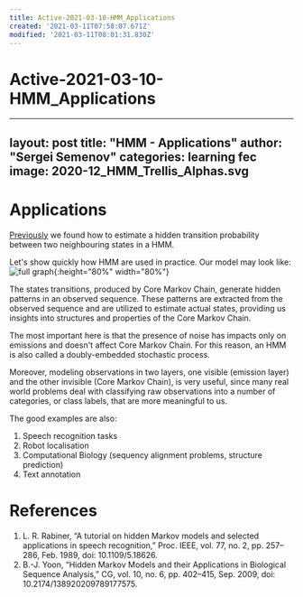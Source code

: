 ```yaml
---
title: Active-2021-03-10-HMM_Applications
created: '2021-03-11T07:58:07.671Z'
modified: '2021-03-11T08:01:31.830Z'
---
```


# Active-2021-03-10-HMM_Applications

---
layout: post
title: "HMM - Applications"
author: "Sergei Semenov"
categories: learning fec
image: 2020-12_HMM_Trellis_Alphas.svg
---

# Applications 

[Previously](https://simonrus.github.io/about/learning/fec/BCJR-Algorithm_p2.html) we found how to estimate a hidden transition probability between two neighbouring states in a HMM. 

Let's show quickly how HMM are used in practice. Our model may look like:
![full graph](https://simonrus.github.io/about/assets/img/2021-01-03-HMM_EmissionsModel.svg "Model"){:height="80%" width="80%"}

The states transitions, produced by Core Markov Chain, generate hidden patterns in an observed sequence. These patterns are extracted from the observed sequence and are utilized to estimate actual states, providing us insights into structures and properties of the Core Markov Chain.

The most important here is that the presence of noise has impacts only on emissions and doesn't affect Core Markov Chain. For this reason, an HMM is also called a doubly-embedded stochastic process.

Moreover, modeling observations in two layers, one visible (emission layer) and the other invisible (Core Markov Chain), is very useful, since many real world problems deal with classifying raw observations into a number of categories, or class labels, that are more meaningful to us.

The good examples are also:
1. Speech recognition tasks
2. Robot localisation
3. Computational Biology (sequency alignment problems, structure prediction)
4. Text annotation


# References 
1. L. R. Rabiner, “A tutorial on hidden Markov models and selected applications in speech recognition,” Proc. IEEE, vol. 77, no. 2, pp. 257–286, Feb. 1989, doi: 10.1109/5.18626.
2. B.-J. Yoon, “Hidden Markov Models and their Applications in Biological Sequence Analysis,” CG, vol. 10, no. 6, pp. 402–415, Sep. 2009, doi: 10.2174/138920209789177575.






